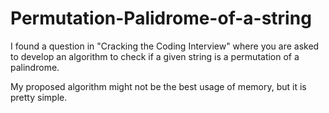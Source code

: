 # Permutation-Palidrome-of-a-string

I found a question in "Cracking the Coding Interview" where you are asked to develop an algorithm to check if a given
string is a permutation of a palindrome.

My proposed algorithm might not be the best usage of memory, but it is pretty simple.

